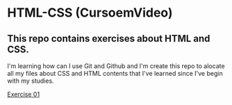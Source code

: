 # HTML-CSS (CursoemVideo)
## This repo contains exercises about HTML and CSS. 
I'm learning how can I use Git and Github and I'm create this repo to alocate all my files about CSS and HTML contents that I've learned since I've begin with my studies. 

<a href="www.andredelcorso.github.io/html-css/ex001">Exercise 01</a>